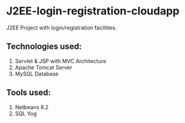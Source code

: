 # J2EE-login-registration-cloudapp
J2EE Project with login/registration facilities. 

## Technologies used:

1. Servlet & JSP with MVC Architecture
2. Apache Tomcat Server
3. MySQL Database

## Tools used:

1. Netbeans 8.2
2. SQL Yog
